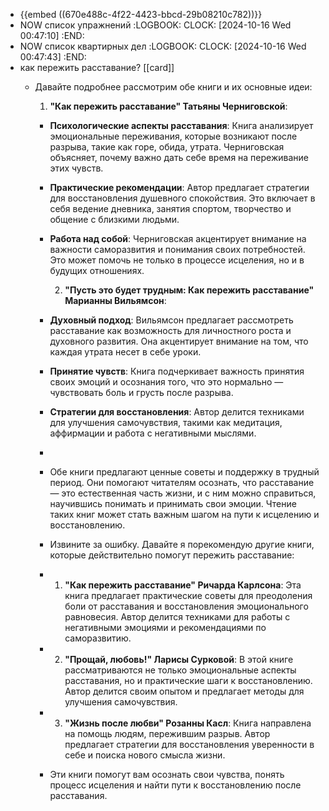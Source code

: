 - {{embed ((670e488c-4f22-4423-bbcd-29b08210c782))}}
- NOW список упражнений 
  :LOGBOOK:
  CLOCK: [2024-10-16 Wed 00:47:10]
  :END:
- NOW список квартирных дел 
  :LOGBOOK:
  CLOCK: [2024-10-16 Wed 00:47:43]
  :END:
- как пережить расставание? [[card]]
	- Давайте подробнее рассмотрим обе книги и их основные идеи:
	  
	  1. **"Как пережить расставание" Татьяны Черниговской**:
		- **Психологические аспекты расставания**: Книга анализирует эмоциональные переживания, которые возникают после разрыва, такие как горе, обида, утрата. Черниговская объясняет, почему важно дать себе время на переживание этих чувств.
		- **Практические рекомендации**: Автор предлагает стратегии для восстановления душевного спокойствия. Это включает в себя ведение дневника, занятия спортом, творчество и общение с близкими людьми.
		- **Работа над собой**: Черниговская акцентирует внимание на важности саморазвития и понимания своих потребностей. Это может помочь не только в процессе исцеления, но и в будущих отношениях.
		  
		  2. **"Пусть это будет трудным: Как пережить расставание" Марианны Вильямсон**:
		- **Духовный подход**: Вильямсон предлагает рассмотреть расставание как возможность для личностного роста и духовного развития. Она акцентирует внимание на том, что каждая утрата несет в себе уроки.
		- **Принятие чувств**: Книга подчеркивает важность принятия своих эмоций и осознания того, что это нормально — чувствовать боль и грусть после разрыва.
		- **Стратегии для восстановления**: Автор делится техниками для улучшения самочувствия, такими как медитация, аффирмации и работа с негативными мыслями.
		-
		- Обе книги предлагают ценные советы и поддержку в трудный период. Они помогают читателям осознать, что расставание — это естественная часть жизни, и с ним можно справиться, научившись понимать и принимать свои эмоции. Чтение таких книг может стать важным шагом на пути к исцелению и восстановлению.
		- Извините за ошибку. Давайте я порекомендую другие книги, которые действительно помогут пережить расставание:
		- 1. **"Как пережить расставание" Ричарда Карлсона**: Эта книга предлагает практические советы для преодоления боли от расставания и восстановления эмоционального равновесия. Автор делится техниками для работы с негативными эмоциями и рекомендациями по саморазвитию.
		- 2. **"Прощай, любовь!" Ларисы Сурковой**: В этой книге рассматриваются не только эмоциональные аспекты расставания, но и практические шаги к восстановлению. Автор делится своим опытом и предлагает методы для улучшения самочувствия.
		- 3. **"Жизнь после любви" Розанны Касл**: Книга направлена на помощь людям, пережившим разрыв. Автор предлагает стратегии для восстановления уверенности в себе и поиска нового смысла жизни.
		- Эти книги помогут вам осознать свои чувства, понять процесс исцеления и найти пути к восстановлению после расставания.